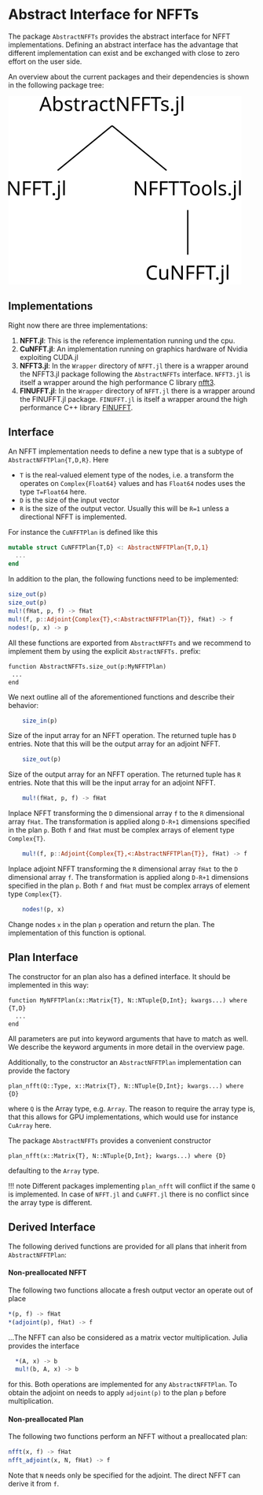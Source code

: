 # Abstract Interface for NFFTs

The package `AbstractNFFTs` provides the abstract interface for NFFT implementations. Defining an abstract interface has the advantage that different implementation can exist and be exchanged with 
close to zero effort on the user side.

An overview about the current packages and their dependencies is shown in the following package tree:

![Performance Multi-threaded](./assets/NFFTPackages.svg)

## Implementations

Right now there are three implementations:
1. **NFFT.jl**: This is the reference implementation running und the cpu.
2. **CuNFFT.jl**: An implementation running on graphics hardware of Nvidia exploiting CUDA.jl
3. **NFFT3.jl**: In the `Wrapper` directory of `NFFT.jl` there is a wrapper around the NFFT3.jl package following the  `AbstractNFFTs` interface. `NFFT3.jl` is itself a wrapper around the high performance C library [nfft3](http://www.nfft.org).
3. **FINUFFT.jl**: In the `Wrapper` directory of `NFFT.jl` there is a wrapper around the FINUFFT.jl package. `FINUFFT.jl` is itself a wrapper around the high performance C++ library [FINUFFT](https://finufft.readthedocs.io).

## Interface

An NFFT implementation needs to define a new type that is a subtype of `AbstractNFFTPlan{T,D,R}`.
Here
* `T` is the real-valued element type of the nodes, i.e. a transform the operates on `Complex{Float64}` values and has `Float64` nodes uses the type `T=Float64` here.
* `D` is the size of the input vector
* `R` is the size of the output vector. Usually this will be `R=1` unless a directional NFFT is implemented.

For instance the `CuNFFTPlan` is defined like this
```julia
mutable struct CuNFFTPlan{T,D} <: AbstractNFFTPlan{T,D,1} 
  ...
end
```

In addition to the plan, the following functions need to be implemented: 
```julia
size_out(p)
size_out(p)
mul!(fHat, p, f) -> fHat
mul!(f, p::Adjoint{Complex{T},<:AbstractNFFTPlan{T}}, fHat) -> f
nodes!(p, x) -> p
```
All these functions are exported from `AbstractNFFTs` and we recommend to implement them by using the explicit `AbstractNFFTs.` prefix:

```
function AbstractNFFTs.size_out(p:MyNFFTPlan)
 ...
end
```

We next outline all of the aforementioned functions and describe their behavior:

```julia
    size_in(p)
```
Size of the input array for an NFFT operation. The returned tuple has `D` entries. 
Note that this will be the output array for an adjoint NFFT.

```julia
    size_out(p)
```
Size of the output array for an NFFT operation. The returned tuple has `R` entries. 
Note that this will be the input array for an adjoint NFFT.

```julia
    mul!(fHat, p, f) -> fHat
```

Inplace NFFT transforming the `D` dimensional array `f` to the `R` dimensional array `fHat`.
The transformation is applied along `D-R+1` dimensions specified in the plan `p`.
Both `f` and `fHat` must be complex arrays of element type `Complex{T}`.

```julia
    mul!(f, p::Adjoint{Complex{T},<:AbstractNFFTPlan{T}}, fHat) -> f
```
Inplace adjoint NFFT transforming the `R` dimensional array `fHat` to the `D` dimensional array `f`.
The transformation is applied along `D-R+1` dimensions specified in the plan `p`.
Both `f` and `fHat` must be complex arrays of element type `Complex{T}`.

```julia
    nodes!(p, x)
```
Change nodes `x` in the plan `p` operation and return the plan. The implementation of this function is optional.

## Plan Interface

The constructor for an plan also has a defined interface. It should be implemented in this way:
```
function MyNFFTPlan(x::Matrix{T}, N::NTuple{D,Int}; kwargs...) where {T,D}
  ...
end
```
All parameters are put into keyword arguments that have to match as well. We describe the keyword arguments in more detail in the overview page.

Additionally, to the constructor an `AbstractNFFTPlan` implementation can provide the factory
```
plan_nfft(Q::Type, x::Matrix{T}, N::NTuple{D,Int}; kwargs...) where {D}
```
where `Q` is the Array type, e.g. `Array`. The reason to require the array type is, that this allows for GPU implementations, which would use for instance `CuArray` here.

The package `AbstractNFFTs` provides a convenient constructor
```
plan_nfft(x::Matrix{T}, N::NTuple{D,Int}; kwargs...) where {D}
```
defaulting to the `Array` type.

!!! note
    Different packages implementing `plan_nfft` will conflict if the same `Q` is implemented. In case of `NFFT.jl` and `CuNFFT.jl` there is no conflict since the array type is different.


## Derived Interface

The following derived functions are provided for all plans that inherit from `AbstractNFFTPlan`:

#### Non-preallocated NFFT

The following two functions allocate a fresh output vector an operate out of place
```julia
*(p, f) -> fHat
*(adjoint(p), fHat) -> f
```


...The NFFT can also be considered as a matrix vector multiplication. Julia provides the interface
```julia
  *(A, x) -> b
  mul!(b, A, x) -> b
```
for this. Both operations are implemented for any `AbstractNFFTPlan`. To obtain the adjoint on
needs to apply `adjoint(p)` to the plan `p` before multiplication.


#### Non-preallocated Plan

The following two functions perform an NFFT without a preallocated plan:
```julia
nfft(x, f) -> fHat
nfft_adjoint(x, N, fHat) -> f
```
Note that `N` needs only be specified for the adjoint. The direct NFFT can derive it from `f`.


